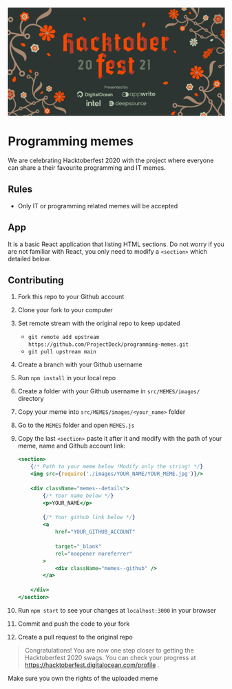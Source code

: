 ![alt text](src/hacktoberfest21_campaign-banner.webp)
# Programming memes
We are celebrating Hacktoberfest 2020 with the project where everyone can share a their favourite programming and IT memes.

## Rules
- Only IT or programming related memes will be accepted

## App
It is a basic React application that listing HTML sections. Do not worry if you are not familiar with React, you only need to modify a `<section>` which detailed below.

## Contributing

1. Fork this repo to your Github account

2. Clone your fork to your computer

3. Set remote stream with the original repo to keep updated

   - `git remote add upstream https://github.com/ProjectDock/programming-memes.git`
   - `git pull upstream main`

4. Create a branch with your Github username

5. Run `npm install` in your local repo

6. Create a folder with your Github username in `src/MEMES/images/` directory

7. Copy your meme into `src/MEMES/images/<your_name>` folder

8. Go to the `MEMES` folder and open `MEMES.js`

9. Copy the last `<section>` paste it after it and modify with the path of your meme, name and Github account link:

    ```jsx
    <section>
        {/* Path to your meme below !Modify only the string! */}
        <img src={require('./images/YOUR_NAME/YOUR_MEME.jpg')}/>

        <div className="memes--details">
            {/* Your name below */}
            <p>YOUR_NAME</p>

            {/* Your github link below */}
            <a
                href="YOUR_GITHUB_ACCOUNT"

                target="_blank"
                rel="noopener noreferrer"
            >
                <div className="memes--github" />
            </a>

        </div>
    </section>
    ```
10. Run `npm start` to see your changes at `localhost:3000` in your browser

11. Commit and push the code to your fork

12. Create a pull request to the original repo


> Congratulations! You are now one step closer to getting the Hacktoberfest 2020 swags. You can check your progress at <https://hacktoberfest.digitalocean.com/profile> .

Make sure you own the rights of the uploaded meme
